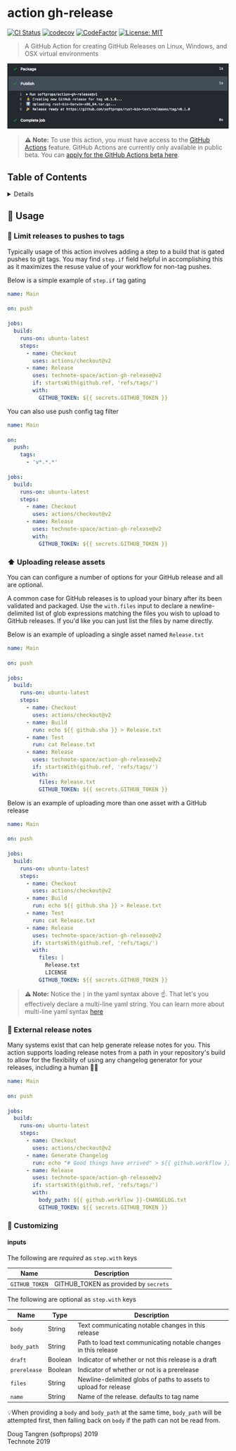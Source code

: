 # action gh-release

[![CI Status](https://github.com/technote-space/action-gh-release/workflows/CI/badge.svg)](https://github.com/technote-space/action-gh-release/actions)
[![codecov](https://codecov.io/gh/technote-space/action-gh-release/branch/master/graph/badge.svg)](https://codecov.io/gh/technote-space/action-gh-release)
[![CodeFactor](https://www.codefactor.io/repository/github/technote-space/action-gh-release/badge)](https://www.codefactor.io/repository/github/technote-space/action-gh-release)
[![License: MIT](https://img.shields.io/badge/License-MIT-blue.svg)](https://github.com/technote-space/action-gh-release/blob/master/LICENSE)

> A GitHub Action for creating GitHub Releases on Linux, Windows, and OSX virtual environments

![Screenshot](demo.png)

> **⚠️ Note:** To use this action, you must have access to the [GitHub Actions](https://github.com/features/actions) feature. GitHub Actions are currently only available in public beta. You can [apply for the GitHub Actions beta here](https://github.com/features/actions/signup/).

## Table of Contents

<!-- START doctoc generated TOC please keep comment here to allow auto update -->
<!-- DON'T EDIT THIS SECTION, INSTEAD RE-RUN doctoc TO UPDATE -->
<details>
<summary>Details</summary>

- [🤸 Usage](#-usage)
  - [🚥 Limit releases to pushes to tags](#-limit-releases-to-pushes-to-tags)
  - [⬆️ Uploading release assets](#-uploading-release-assets)
  - [📝 External release notes](#-external-release-notes)
  - [💅 Customizing](#-customizing)

</details>
<!-- END doctoc generated TOC please keep comment here to allow auto update -->

## 🤸 Usage

### 🚥 Limit releases to pushes to tags

Typically usage of this action involves adding a step to a build that
is gated pushes to git tags. You may find `step.if` field helpful in accomplishing this
as it maximizes the resuse value of your workflow for non-tag pushes.

Below is a simple example of `step.if` tag gating

```yaml
name: Main

on: push

jobs:
  build:
    runs-on: ubuntu-latest
    steps:
      - name: Checkout
        uses: actions/checkout@v2
      - name: Release
        uses: technote-space/action-gh-release@v2
        if: startsWith(github.ref, 'refs/tags/')
        with:
          GITHUB_TOKEN: ${{ secrets.GITHUB_TOKEN }}
```

You can also use push config tag filter

```yaml
name: Main

on:
  push:
    tags:
      - 'v*.*.*'

jobs:
  build:
    runs-on: ubuntu-latest
    steps:
      - name: Checkout
        uses: actions/checkout@v2
      - name: Release
        uses: technote-space/action-gh-release@v2
        with:
          GITHUB_TOKEN: ${{ secrets.GITHUB_TOKEN }}
```


### ⬆️ Uploading release assets

You can can configure a number of options for your
GitHub release and all are optional.

A common case for GitHub releases is to upload your binary after its been validated and packaged.
Use the `with.files` input to declare a newline-delimited list of glob expressions matching the files
you wish to upload to GitHub releases. If you'd like you can just list the files by name directly.

Below is an example of uploading a single asset named `Release.txt`

```yaml
name: Main

on: push

jobs:
  build:
    runs-on: ubuntu-latest
    steps:
      - name: Checkout
        uses: actions/checkout@v2
      - name: Build
        run: echo ${{ github.sha }} > Release.txt
      - name: Test
        run: cat Release.txt
      - name: Release
        uses: technote-space/action-gh-release@v2
        if: startsWith(github.ref, 'refs/tags/')
        with:
          files: Release.txt
          GITHUB_TOKEN: ${{ secrets.GITHUB_TOKEN }}
```

Below is an example of uploading more than one asset with a GitHub release

```yaml
name: Main

on: push

jobs:
  build:
    runs-on: ubuntu-latest
    steps:
      - name: Checkout
        uses: actions/checkout@v2
      - name: Build
        run: echo ${{ github.sha }} > Release.txt
      - name: Test
        run: cat Release.txt
      - name: Release
        uses: technote-space/action-gh-release@v2
        if: startsWith(github.ref, 'refs/tags/')
        with:
          files: |
            Release.txt
            LICENSE
          GITHUB_TOKEN: ${{ secrets.GITHUB_TOKEN }}
```

> **⚠️ Note:** Notice the `|` in the yaml syntax above ☝️. That let's you effectively declare a multi-line yaml string. You can learn more about multi-line yaml syntax [here](https://yaml-multiline.info)

### 📝 External release notes

Many systems exist that can help generate release notes for you. This action supports
loading release notes from a path in your repository's build to allow for the flexibility
of using any changelog generator for your releases, including a human 👩‍💻

```yaml
name: Main

on: push

jobs:
  build:
    runs-on: ubuntu-latest
    steps:
      - name: Checkout
        uses: actions/checkout@v2
      - name: Generate Changelog
        run: echo "# Good things have arrived" > ${{ github.workflow }}-CHANGELOG.txt
      - name: Release
        uses: technote-space/action-gh-release@v2
        if: startsWith(github.ref, 'refs/tags/')
        with:
          body_path: ${{ github.workflow }}-CHANGELOG.txt
          GITHUB_TOKEN: ${{ secrets.GITHUB_TOKEN }}
```

### 💅 Customizing

#### inputs

The following are *required* as `step.with` keys

| Name           | Description                          |
|----------------|--------------------------------------|
| `GITHUB_TOKEN` | GITHUB_TOKEN as provided by `secrets`|

The following are optional as `step.with` keys

| Name        | Type    | Description                                                     |
|-------------|---------|-----------------------------------------------------------------|
| `body`      | String  | Text communicating notable changes in this release              |
| `body_path` | String  | Path to load text communicating notable changes in this release |
| `draft`     | Boolean | Indicator of whether or not this release is a draft             |
| `prerelease`| Boolean | Indicator of whether or not is a prerelease                     |
| `files`     | String  | Newline-delimited globs of paths to assets to upload for release|
| `name`      | String  | Name of the release. defaults to tag name                       |

💡When providing a `body` and `body_path` at the same time, `body_path` will be attempted first, then falling back on `body` if the path can not be read from.

Doug Tangren (softprops) 2019  
Technote 2019
